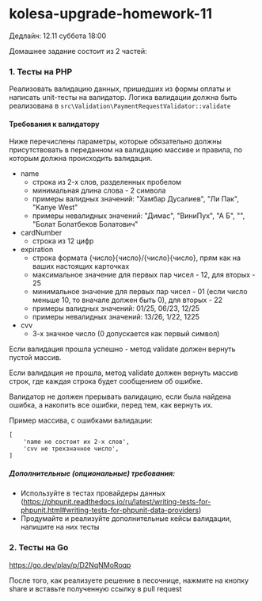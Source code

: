 # kolesa-upgrade-homework-11

Дедлайн: 12.11 суббота 18:00

Домашнее задание состоит из 2 частей:

### 1. Тесты на PHP

Реализовать валидацию данных, пришедших из формы оплаты и написать unit-тесты на валидатор.
Логика валидации должна быть реализована в `src\Validation\PaymentRequestValidator::validate`
#### Требования к валидатору
Ниже перечислены параметры, которые обязательно должны присутствовать в переданном на валидацию массиве и правила, по которым должна происходить валидация.
-  name
    * строка из 2-х слов, разделенных пробелом
    * минимальная длина слова - 2 символа
    * примеры валидных значений: "Хамбар Дусалиев", "Ли Пак", "Kanye West"
    * примеры невалидных значений: "Димас", "ВиниПух", "А Б", "", "Болат Болатбеков Болатович"
- cardNumber
  * строка из 12 цифр
- expiration
  * строка формата {число}{число}/{число}{число}, прям как на ваших настоящих карточках
  * максимальное значение для первых пар чисел - 12, для вторых - 25
  * минимальное значение для первых пар чисел - 01 (если число меньше 10, то вначале должен быть 0), для вторых - 22
  * примеры валидных значений: 01/25, 06/23, 12/25
  * примеры невалидных значений: 13/26, 1/22, 1225
- cvv
  * 3-х значное число (0 допускается как первый символ)

Если валидация прошла успешно - метод validate должен вернуть пустой массив. 

Если валидация не прошла, метод validate должен вернуть массив строк, где каждая строка будет сообщением об ошибке. 

Валидатор не должен прерывать валидацию, если была найдена ошибка, а накопить все ошибки, перед тем, как вернуть их.

Пример массива, с ошибками валидации:
```
[
    'name не состоит их 2-х слов',
    'cvv не трехзначное число',
]
```
##### Дополнительные (опциональные) требования:
* Используйте в тестах провайдеры данных (https://phpunit.readthedocs.io/ru/latest/writing-tests-for-phpunit.html#writing-tests-for-phpunit-data-providers)
* Продумайте и реализуйте дополнительные кейсы валидации, напишите на них тесты
### 2. Тесты на Go
https://go.dev/play/p/D2NqNMoRoqp

После того, как реализуете решение в песочнице, нажмите на кнопку share и вставьте полученную ссылку в pull request

